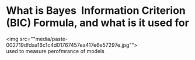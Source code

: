 # What is Bayes&nbsp; Information Criterion (BIC) Formula, and what is it used for
<img src=""media/paste-002719dfdaa16c1c4d01767457ea417e6e57297e.jpg""><br>used to measure perofmrance of models
